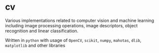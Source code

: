 # cv

Various implementations related to computer vision and machine learning including image processing operations, image descriptors, object recognition and linear classification.

Written in `python` with usage of `OpenCV`, `scikit`, `numpy`, `mahotas`, `dlib`, `matplotlib` and other libraries
